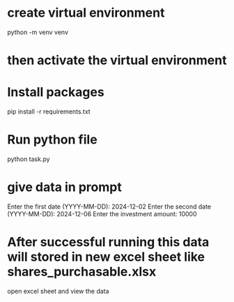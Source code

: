 # create virtual environment 
python -m venv venv

# then activate the virtual environment

# Install packages
pip install -r requirements.txt

# Run python file
python task.py

# give data in prompt

Enter the first date (YYYY-MM-DD): 2024-12-02
Enter the second date (YYYY-MM-DD): 2024-12-06
Enter the investment amount: 10000

# After successful running this data will stored in new excel sheet like shares_purchasable.xlsx

open excel sheet and view the data
